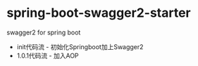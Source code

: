 # spring-boot-swagger2-starter
swagger2 for spring boot

* init代码流 - 初始化Springboot加上Swagger2
* 1.0.1代码流 - 加入AOP